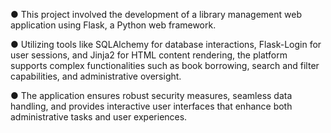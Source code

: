 ● This project involved the development of a library management web application using Flask, a Python web framework.

● Utilizing tools like SQLAlchemy for database interactions, Flask-Login for user sessions, and Jinja2 for HTML content rendering, the platform supports complex functionalities such as book borrowing, search and filter capabilities, and administrative oversight.

● The application ensures robust security measures, seamless data handling, and provides interactive user interfaces that enhance both administrative tasks and user experiences.
